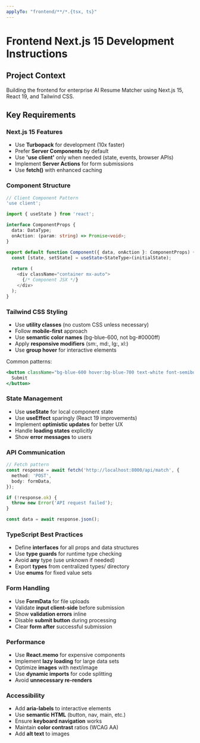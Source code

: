 ```yaml
---
applyTo: "frontend/**/*.{tsx, ts}"
---
```


# Frontend Next.js 15 Development Instructions

## Project Context
Building the frontend for enterprise AI Resume Matcher using Next.js 15, React 19, and Tailwind CSS.

## Key Requirements

### Next.js 15 Features
- Use **Turbopack** for development (10x faster)
- Prefer **Server Components** by default
- Use **'use client'** only when needed (state, events, browser APIs)
- Implement **Server Actions** for form submissions
- Use **fetch()** with enhanced caching

### Component Structure
```typescript
// Client Component Pattern
'use client';

import { useState } from 'react';

interface ComponentProps {
  data: DataType;
  onAction: (param: string) => Promise<void>;
}

export default function Component({ data, onAction }: ComponentProps) {
  const [state, setState] = useState<StateType>(initialState);
  
  return (
    <div className="container mx-auto">
      {/* Component JSX */}
    </div>
  );
}
```

### Tailwind CSS Styling
- Use **utility classes** (no custom CSS unless necessary)
- Follow **mobile-first** approach
- Use **semantic color names** (bg-blue-600, not bg-#0000ff)
- Apply **responsive modifiers** (sm:, md:, lg:, xl:)
- Use **group hover** for interactive elements

Common patterns:
```jsx
<button className="bg-blue-600 hover:bg-blue-700 text-white font-semibold py-3 px-6 rounded-lg transition disabled:bg-gray-400">
  Submit
</button>
```

### State Management
- Use **useState** for local component state
- Use **useEffect** sparingly (React 19 improvements)
- Implement **optimistic updates** for better UX
- Handle **loading states** explicitly
- Show **error messages** to users

### API Communication
```typescript
// Fetch pattern
const response = await fetch('http://localhost:8000/api/match', {
  method: 'POST',
  body: formData,
});

if (!response.ok) {
  throw new Error('API request failed');
}

const data = await response.json();
```

### TypeScript Best Practices
- Define **interfaces** for all props and data structures
- Use **type guards** for runtime type checking
- Avoid **any** type (use unknown if needed)
- Export **types** from centralized types/ directory
- Use **enums** for fixed value sets

### Form Handling
- Use **FormData** for file uploads
- Validate **input client-side** before submission
- Show **validation errors** inline
- Disable **submit button** during processing
- Clear **form after** successful submission

### Performance
- Use **React.memo** for expensive components
- Implement **lazy loading** for large data sets
- Optimize **images** with next/image
- Use **dynamic imports** for code splitting
- Avoid **unnecessary re-renders**

### Accessibility
- Add **aria-labels** to interactive elements
- Use **semantic HTML** (button, nav, main, etc.)
- Ensure **keyboard navigation** works
- Maintain **color contrast** ratios (WCAG AA)
- Add **alt text** to images